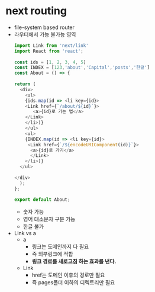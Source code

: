 # next routing

- file-system based router
- 라우터에서 가능 불가능 영역
  ```js
  import Link from 'next/link'
  import React from 'react';
    
  const ids = [1, 2, 3, 4, 5]
  const INDEX = [123,'about','Capital','posts','한글']
  const About = () => {
    
  return (
    <div>
      <ul>
      {ids.map(id => <li key={id}>
      <Link href={`/about/${id}`}>
         <a>{id}로 가는 법</a>
      </Link>
      </li>)}
      </ul>
      <ul>
      {INDEX.map(id => <li key={id}>
       <Link href={`/${encodeURIComponent(id)}`}>
        <a>{id}로 가기</a>
        </Link>
      </li>)}
    </ul>
    
  </div>
    );
  };
    
  export default About;
  ```
  - 숫자 가능
  - 영어 대소문자 구분 가능
  - 한글 불가
- Link vs a
  - a
    - 링크는 도메인까지 다 필요
    - 즉 외부링크에 적합
    - **링크 경로를 새로고침 하는 효과를 낸다.**
  - Link 
    - href는 도메인 이후의 경로만 필요
    - 즉 pages폴더 이하의 디렉토리만 필요
